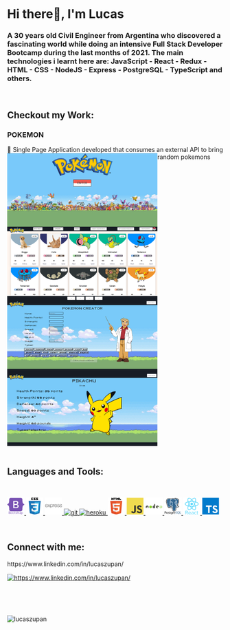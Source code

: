 <h1 align="left">Hi there👋, I'm Lucas</h1>
<h3 align="left">A 30 years old Civil Engineer from Argentina who discovered a fascinating world while doing an intensive Full Stack Developer Bootcamp during the last months of 2021. The main technologies i learnt here are: JavaScript - React - Redux - HTML - CSS - NodeJS - Express - PostgreSQL - TypeScript and others.  </h3>
<br>
<h2 align="left">Checkout my Work:</h2>
<h3 align="left">POKEMON</h3>
📌 Single Page Application developed that consumes an external API to bring random pokemons

<img align="left"  width= "350px" src='landing.png' />
<img align="center" width= "350px" src='main.png' /> <br>
<img align="left" width= "350px" src='create.png' />
<img align="center"width= "350px" src='detail.png' /> <br>
<br>

<h2 align="left">Languages and Tools:</h2><br>
<p align="left"> <a href="https://getbootstrap.com" target="_blank" rel="noreferrer"> <img src="https://raw.githubusercontent.com/devicons/devicon/master/icons/bootstrap/bootstrap-plain-wordmark.svg" alt="bootstrap" width="40" height="40"/> </a> <a href="https://www.w3schools.com/css/" target="_blank" rel="noreferrer"> <img src="https://raw.githubusercontent.com/devicons/devicon/master/icons/css3/css3-original-wordmark.svg" alt="css3" width="40" height="40"/> </a> <a href="https://expressjs.com" target="_blank" rel="noreferrer"> <img src="https://raw.githubusercontent.com/devicons/devicon/master/icons/express/express-original-wordmark.svg" alt="express" width="40" height="40"/> </a> <a href="https://git-scm.com/" target="_blank" rel="noreferrer"> <img src="https://www.vectorlogo.zone/logos/git-scm/git-scm-icon.svg" alt="git" width="40" height="40"/> </a> <a href="https://heroku.com" target="_blank" rel="noreferrer"> <img src="https://www.vectorlogo.zone/logos/heroku/heroku-icon.svg" alt="heroku" width="40" height="40"/> </a> <a href="https://www.w3.org/html/" target="_blank" rel="noreferrer"> <img src="https://raw.githubusercontent.com/devicons/devicon/master/icons/html5/html5-original-wordmark.svg" alt="html5" width="40" height="40"/> </a> <a href="https://developer.mozilla.org/en-US/docs/Web/JavaScript" target="_blank" rel="noreferrer"> <img src="https://raw.githubusercontent.com/devicons/devicon/master/icons/javascript/javascript-original.svg" alt="javascript" width="40" height="40"/> </a> <a href="https://nodejs.org" target="_blank" rel="noreferrer"> <img src="https://raw.githubusercontent.com/devicons/devicon/master/icons/nodejs/nodejs-original-wordmark.svg" alt="nodejs" width="40" height="40"/> </a> <a href="https://www.postgresql.org" target="_blank" rel="noreferrer"> <img src="https://raw.githubusercontent.com/devicons/devicon/master/icons/postgresql/postgresql-original-wordmark.svg" alt="postgresql" width="40" height="40"/> </a> <a href="https://reactjs.org/" target="_blank" rel="noreferrer"> <img src="https://raw.githubusercontent.com/devicons/devicon/master/icons/react/react-original-wordmark.svg" alt="react" width="40" height="40"/> </a> <a href="https://www.typescriptlang.org/" target="_blank" rel="noreferrer"> <img src="https://raw.githubusercontent.com/devicons/devicon/master/icons/typescript/typescript-original.svg" alt="typescript" width="40" height="40"/> </a> </p>

<br>
<h2 align="left">Connect with me:</h2>
https://www.linkedin.com/in/lucaszupan/
<br>
<p align="left">
<a href="https://linkedin.com/in/https://www.linkedin.com/in/lucaszupan/" target="blank"><img align="center" src="https://raw.githubusercontent.com/rahuldkjain/github-profile-readme-generator/master/src/images/icons/Social/linked-in-alt.svg" alt="https://www.linkedin.com/in/lucaszupan/" height="30" width="40" /></a>
</p>

<br>
<br>
<br>


<p align="left"> <img src="https://komarev.com/ghpvc/?username=lucaszupan&label=Profile%20views&color=0e75b6&style=flat" alt="lucaszupan" /> </p>